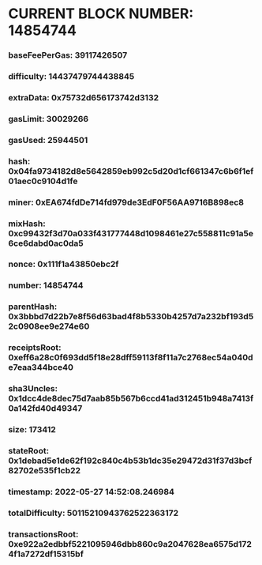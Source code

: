 # CURRENT BLOCK NUMBER: 14854744

### baseFeePerGas: 39117426507
### difficulty: 14437479744438845
### extraData: 0x75732d656173742d3132
### gasLimit: 30029266
### gasUsed: 25944501
### hash: 0x04fa9734182d8e5642859eb992c5d20d1cf661347c6b6f1ef01aec0c9104d1fe
### miner: 0xEA674fdDe714fd979de3EdF0F56AA9716B898ec8
### mixHash: 0xc99432f3d70a033f431777448d1098461e27c558811c91a5e6ce6dabd0ac0da5
### nonce: 0x111f1a43850ebc2f
### number: 14854744
### parentHash: 0x3bbbd7d22b7e8f56d63bad4f8b5330b4257d7a232bf193d52c0908ee9e274e60
### receiptsRoot: 0xeff6a28c0f693dd5f18e28dff59113f8f11a7c2768ec54a040de7eaa344bce40
### sha3Uncles: 0x1dcc4de8dec75d7aab85b567b6ccd41ad312451b948a7413f0a142fd40d49347
### size: 173412
### stateRoot: 0x1debad5e1de62f192c840c4b53b1dc35e29472d31f37d3bcf82702e535f1cb22
### timestamp: 2022-05-27 14:52:08.246984
### totalDifficulty: 50115210943762522363172
### transactionsRoot: 0xe922a2edbbf5221095946dbb860c9a2047628ea6575d1724f1a7272df15315bf
